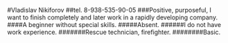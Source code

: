 #Vladislav Nikiforov
##tel. 8-938-535-90-05
###Positive, purposeful, I want to finish completely and later work in a rapidly developing company.
####A beginner without special skills.
#####Absent.
######I do not have work experience.
#######Rescue technician, firefighter.
########Basic.